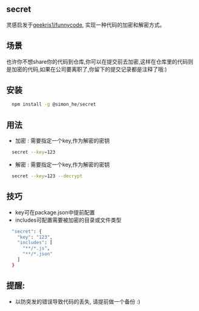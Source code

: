 ## secret
灵感启发于[geekris1/funnycode](https://github.com/geekris1/funnycode), 实现一种代码的加密和解密方式。

## 场景
也许你不想share你的代码到仓库,你可以在提交前去加密,这样在仓库里的代码则是加密的代码,如果在公司要离职了,你留下的提交记录都是注释了哦:)

## 安装
```bash 
  npm install -g @simon_he/secret
```

## 用法
- 加密 : 需要指定一个key,作为解密的密钥

```bash
  secret --key=123
```

- 解密 : 需要指定一个key,作为解密的密钥

```bash
  secret --key=123 --decrypt
```

## 技巧
- key可在package.json中提前配置
- includes可配置需要被加密的目录或文件类型

```bash
  "secret": {
    "key": "123",
    "includes": [
      "**/*.js",
      "**/*.json"
    ]
  }
```

## 提醒:
- 以防突发的错误导致代码的丢失, 请提前做一个备份 :)
